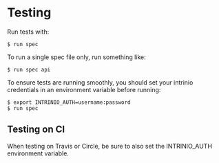 Testing
==================================================

Run tests with:

    $ run spec

To run a single spec file only, run something like:

    $ run spec api

To ensure tests are running smoothly, you should set your intrinio 
credentials in an environment variable before running:

    $ export INTRINIO_AUTH=username:password
    $ run spec


Testing on CI
--------------------------------------------------

When testing on Travis or Circle, be sure to also set the INTRINIO_AUTH
environment variable.
